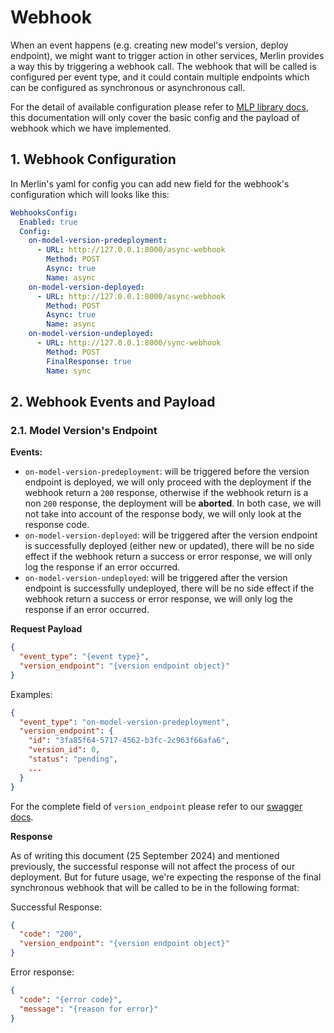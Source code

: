 <!-- page-title: Webhook -->

# Webhook

When an event happens (e.g. creating new model's version, deploy endpoint), we might want to trigger action in other services, Merlin provides a way this by triggering a webhook call. 
The webhook that will be called is configured per event type, and it could contain multiple endpoints which can be configured as synchronous or asynchronous call. 

For the detail of available configuration please refer to [MLP library docs](https://github.com/caraml-dev/mlp/blob/main/api/pkg/webhooks/README.md), this documentation will only cover the basic config and the payload of webhook which we have implemented.

## 1. Webhook Configuration 
In Merlin's yaml for config you can add new field for the webhook's configuration which will looks like this:
```yaml
WebhooksConfig:
  Enabled: true
  Config:
    on-model-version-predeployment:
      - URL: http://127.0.0.1:8000/async-webhook
        Method: POST
        Async: true
        Name: async
    on-model-version-deployed:
      - URL: http://127.0.0.1:8000/async-webhook
        Method: POST
        Async: true
        Name: async
    on-model-version-undeployed:
      - URL: http://127.0.0.1:8000/sync-webhook
        Method: POST
        FinalResponse: true
        Name: sync
```
## 2. Webhook Events and Payload
### 2.1. Model Version's Endpoint
**Events:**
- `on-model-version-predeployment`: will be triggered before the version endpoint is deployed, we will only proceed with the deployment if the webhook return a `200` response, otherwise if the webhook return is a non `200` response, the deployment will be **aborted**. In both case, we will not take into account of the response body, we will only look at the response code.
- `on-model-version-deployed`: will be triggered after the version endpoint is successfully deployed (either new or updated), there will be no side effect if the webhook return a success or error response, we will only log the response if an error occurred.
- `on-model-version-undeployed`: will be triggered after the version endpoint is successfully undeployed, there will be no side effect if the webhook return a success or error response, we will only log the response if an error occurred.

**Request Payload**
```json
{
  "event_type": "{event type}",
  "version_endpoint": "{version endpoint object}"
}
```

Examples:
```json
{
  "event_type": "on-model-version-predeployment",
  "version_endpoint": {
    "id": "3fa85f64-5717-4562-b3fc-2c963f66afa6",
    "version_id": 0,
    "status": "pending",
    ...
  }
}
```

For the complete field of `version_endpoint` please refer to our [swagger docs](../../../../swagger.yaml).

**Response** 

As of writing this document (25 September 2024) and mentioned previously, the successful response will not affect the process of our deployment. But for future usage, we're expecting the response of the final synchronous webhook that will be called to be in the following format:

Successful Response:
```json
{
  "code": "200",
  "version_endpoint": "{version endpoint object}"
}
```

Error response:
```json
{
  "code": "{error code}",
  "message": "{reason for error}"
}
```